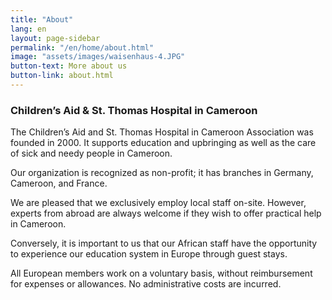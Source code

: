 ```yaml
---
title: "About"
lang: en
layout: page-sidebar
permalink: "/en/home/about.html"
image: "assets/images/waisenhaus-4.JPG"
button-text: More about us
button-link: about.html
---
```


### Children’s Aid & St. Thomas Hospital in Cameroon

The Children’s Aid and St. Thomas Hospital in Cameroon Association was founded in 2000. It supports education and upbringing as well as the care of sick and needy people in Cameroon.

Our organization is recognized as non-profit; it has branches in Germany, Cameroon, and France.

We are pleased that we exclusively employ local staff on-site. However, experts from abroad are always welcome if they wish to offer practical help in Cameroon.

Conversely, it is important to us that our African staff have the opportunity to experience our education system in Europe through guest stays.

All European members work on a voluntary basis, without reimbursement for expenses or allowances. No administrative costs are incurred.